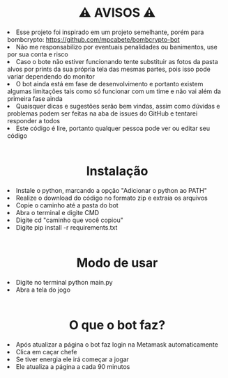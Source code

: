 <h1 align="center">⚠ AVISOS ⚠</h1>
<li>Esse projeto foi inspirado em um projeto semelhante, porém para bombcrypto: <a href="https://github.com/mpcabete/bombcrypto-bot">https://github.com/mpcabete/bombcrypto-bot</a></li>
<li>Não me responsabilizo por eventuais penalidades ou banimentos, use por sua conta e risco</li>
<li>Caso o bote não estiver funcionando tente substituir as fotos da pasta alvos por prints da sua própria tela das mesmas partes, pois isso pode variar dependendo do monitor</li>
<li>O bot ainda está em fase de desenvolvimento e portanto existem algumas limitações tais como só funcionar com um time e não vai além da primeira fase ainda</li>
<li>Quaisquer dicas e sugestões serão bem vindas, assim como dúvidas e problemas podem ser feitas na aba de issues do GitHub e tentarei responder a todos</li>
<li>Este código é lire, portanto qualquer pessoa pode ver ou editar seu código</li>

<br>
<h1 align="center">Instalação</h1>
<li>Instale o python, marcando a opção "Adicionar o python ao PATH"</li>
<li>Realize o download do código no formato zip e extraia os arquivos</li>
<li>Copie o caminho até a pasta do bot</li>
<li>Abra o terminal e digite CMD</li>
<li>Digite cd "caminho que você copiou"</li>
<li>Digite pip install -r requirements.txt</li>

<br>
<h1 align="center">Modo de usar</h1>
<li>Digite no terminal python main.py</li>
<li>Abra a tela do jogo</li>

<br>
<h1 align="center">O que o bot faz?</h1>
<li>Após atualizar a página o bot faz login na Metamask automaticamente</li>
<li>Clica em caçar chefe</li>
<li>Se tiver energia ele irá começar a jogar</li>
<li>Ele atualiza a página a cada 90 minutos</li>
